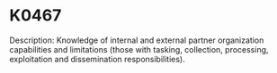 # K0467
Description: Knowledge of internal and external partner organization capabilities and limitations (those with tasking, collection, processing, exploitation and dissemination responsibilities).
